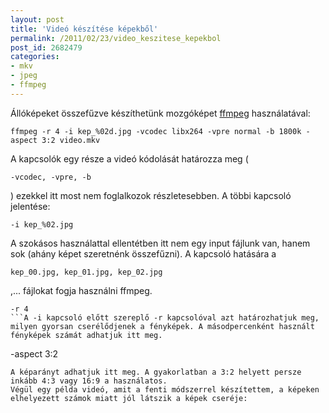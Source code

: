 ```yaml
---
layout: post
title: 'Videó készítése képekből'
permalink: /2011/02/23/video_keszitese_kepekbol
post_id: 2682479
categories: 
- mkv
- jpeg
- ffmpeg
---
```


Állóképeket összefűzve készíthetünk mozgóképet 
[ffmpeg](http://www.ffmpeg.org/) használatával: 
```
ffmpeg -r 4 -i kep_%02d.jpg -vcodec libx264 -vpre normal -b 1800k -aspect 3:2 video.mkv
``` 
A kapcsolók egy része a videó kódolását határozza meg (
```
-vcodec, -vpre, -b
```
 ) ezekkel itt most nem foglalkozok részletesebben. A többi kapcsoló jelentése: 
```
-i kep_%02.jpg
``` 
A szokásos használattal ellentétben itt nem egy input fájlunk van, hanem sok (ahány képet szeretnénk összefűzni). A kapcsoló hatására a 
```
kep_00.jpg, kep_01.jpg, kep_02.jpg
```
,... fájlokat fogja használni ffmpeg. 
```
-r 4
```A -i kapcsoló előtt szereplő -r kapcsolóval azt határozhatjuk meg, milyen gyorsan cserélődjenek a fényképek. A másodpercenként használt fényképek számát adhatjuk itt meg. 
```
-aspect 3:2
``` 
A képarányt adhatjuk itt meg. A gyakorlatban a 3:2 helyett persze inkább 4:3 vagy 16:9 a használatos. 
Végül egy példa videó, amit a fenti módszerrel készítettem, a képeken elhelyezett számok miatt jól látszik a képek cseréje: 
  
 
 